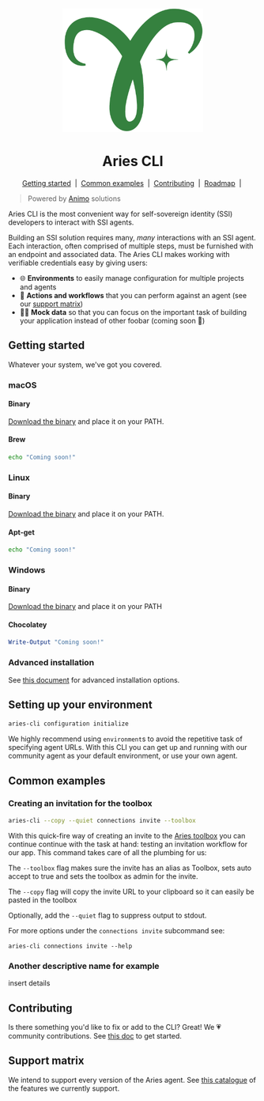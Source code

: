 <p align="center">
  <br />
  <img
    alt="Aries CLI logo"
    src="https://raw.githubusercontent.com/hyperledger/aries-framework-javascript/aa31131825e3331dc93694bc58414d955dcb1129/images/aries-logo.png"
    height="250px"
  />
</p>
<h1 align="center"><b>Aries CLI</b></h1>
<p align="center">
  <a href="#getting-started">Getting started</a> &nbsp;|&nbsp;
  <a href="#common-examples">Common examples</a> &nbsp;|&nbsp;
   <a href="#contributing">Contributing</a> &nbsp;|&nbsp;
    <a href="#roadmap">Roadmap</a> &nbsp;|&nbsp;
</p>


> Powered by [Animo](https://animo.id) solutions

<!-- Add badges? -->

Aries CLI is the most convenient way for self-sovereign identity (SSI) developers to interact with SSI agents.

Building an SSI solution requires many, _many_ interactions with an SSI agent. Each interaction, often comprised of multiple steps, must be furnished with an endpoint and associated data. The Aries CLI makes working with verifiable credentials easy by giving users:

* 🌐 **Environments** to easily manage configuration for multiple projects and agents
* 🌟 **Actions and workflows** that you can perform against an agent (see our [support matrix](./docs/support_matrix.md))
* 💅🏻 **Mock data** so that you can focus on the important task of building your application instead of other foobar (coming soon 🚧)

## Getting started

Whatever your system, we've got you covered. 
### macOS
#### Binary
[Download the binary](https://github.com/animo/aries-cli/releases) and place it on your PATH.

#### Brew
```sh
echo "Coming soon!"
```

### Linux
#### Binary
[Download the binary](https://github.com/animo/aries-cli/releases) and place it on your PATH.

#### Apt-get
```sh
echo "Coming soon!"
```

### Windows

#### Binary
[Download the binary](https://github.com/animo/aries-cli/releases) and place it on your PATH

#### Chocolatey

```powershell
Write-Output "Coming soon!"
```

### Advanced installation

See [this document](./docs/advanced_installation.md) for advanced installation options.

## Setting up your environment

```sh
aries-cli configuration initialize
```

We highly recommend using `environment`s to avoid the repetitive task of
specifying agent URLs. With this CLI you can get up and running with our
community agent as your default environment, or use your own agent.

## Common examples

### Creating an invitation for the toolbox

```sh
aries-cli --copy --quiet connections invite --toolbox
```

With this quick-fire way of creating an invite to the [Aries toolbox](https://github.com/hyperledger/aries-toolbox) you can continue
continue with the task at hand: testing an invitation workflow for our app. This
command takes care of all the plumbing for us:

The `--toolbox` flag makes sure the invite has an alias as Toolbox, sets auto accept to true and sets the toolbox as admin for the invite.

The `--copy` flag will copy the invite URL to your clipboard so it can easily be pasted in the toolbox

Optionally, add the `--quiet` flag to suppress output to stdout.

For more options under the `connections invite` subcommand see:

```
aries-cli connections invite --help
```

### Another descriptive name for example

insert details

## Contributing

Is there something you'd like to fix or add to the CLI? Great! We 💗 community
contributions. See [this doc](./docs/contributing.md) to get started.

## Support matrix

We intend to support every version of the Aries agent. See [this catalogue](./docs/support_matrix.md) of the features we currently support.
